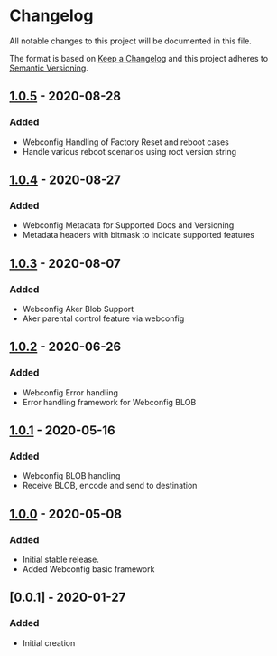 # Changelog
All notable changes to this project will be documented in this file.

The format is based on [Keep a Changelog](http://keepachangelog.com/en/1.0.0/)
and this project adheres to [Semantic Versioning](http://semver.org/spec/v2.0.0.html).

## [1.0.5] - 2020-08-28
### Added
- Webconfig Handling of Factory Reset and reboot cases
- Handle various reboot scenarios using root version string

## [1.0.4] - 2020-08-27
### Added
- Webconfig Metadata for Supported Docs and Versioning
- Metadata headers with bitmask to indicate supported features

## [1.0.3] - 2020-08-07
### Added
- Webconfig Aker Blob Support
- Aker parental control feature via webconfig

## [1.0.2] - 2020-06-26
### Added
- Webconfig Error handling
- Error handling framework for Webconfig BLOB

## [1.0.1] - 2020-05-16
### Added
- Webconfig BLOB handling
- Receive BLOB, encode and send to destination

## [1.0.0] - 2020-05-08
### Added
- Initial stable release.
- Added Webconfig basic framework

## [0.0.1] - 2020-01-27
### Added
- Initial creation

[Unreleased]: https://github.com/xmidt-org/webcfg/compare/1.0.5...HEAD
[1.0.5]: https://github.com/xmidt-org/webcfg/compare/1.0.4...1.0.5
[1.0.4]: https://github.com/xmidt-org/webcfg/compare/1.0.3...1.0.4
[1.0.3]: https://github.com/xmidt-org/webcfg/compare/1.0.2...1.0.3
[1.0.2]: https://github.com/xmidt-org/webcfg/compare/1.0.1...1.0.2
[1.0.1]: https://github.com/xmidt-org/webcfg/compare/1.0.0...1.0.1
[1.0.0]: https://github.com/xmidt-org/webcfg/compare/f5a98ea08f277849f4e193fcad5a138fc1c143e9...1.0.0
